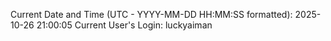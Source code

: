 Current Date and Time (UTC - YYYY-MM-DD HH:MM:SS formatted): 2025-10-26 21:00:05
Current User's Login: luckyaiman
